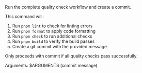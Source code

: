 Run the complete quality check workflow and create a commit.

This command will:
1. Run `pnpm lint` to check for linting errors
2. Run `pnpm format` to apply code formatting
3. Run `pnpm check` to run additional checks
4. Run `pnpm build` to verify the build passes
5. Create a git commit with the provided message

Only proceeds with commit if all quality checks pass successfully.

Arguments: $ARGUMENTS (commit message)